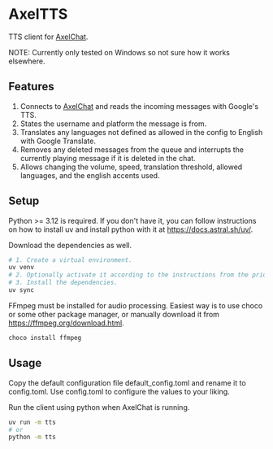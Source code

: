 # AxelTTS

TTS client for [AxelChat](https://github.com/3dproger/AxelChat).

NOTE: Currently only tested on Windows so not sure how it works elsewhere.


## Features

1. Connects to [AxelChat](https://github.com/3dproger/AxelChat) and reads the incoming messages with Google's TTS.
2. States the username and platform the message is from.
3. Translates any languages not defined as allowed in the config to English with Google Translate.
4. Removes any deleted messages from the queue and interrupts the currently playing message if it is deleted in the chat.
5. Allows changing the volume, speed, translation threshold, allowed languages, and the english accents used.


## Setup

Python >= 3.12 is required. If you don't have it, you can follow instructions on how to install uv and install python with it at https://docs.astral.sh/uv/.

Download the dependencies as well.
```bash
# 1. Create a virtual environment.
uv venv
# 2. Optionally activate it according to the instructions from the prior command.
# 3. Install the dependencies.
uv sync
```

FFmpeg must be installed for audio processing.
Easiest way is to use choco or some other package manager, or manually download it from https://ffmpeg.org/download.html.

```powershell
choco install ffmpeg
```

## Usage

Copy the default configuration file default_config.toml and rename it to config.toml. Use config.toml to configure the values to your liking.

Run the client using python when AxelChat is running.

```sh
uv run -m tts
# or
python -m tts
```
